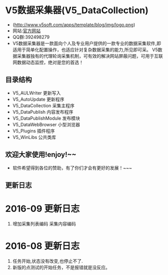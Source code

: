 # V5数据采集器(V5_DataCollection)

- (http://www.v5soft.com/apps/template/blog/img/logo.png)
- 网站:[官方网站](http://www.v5soft.com/project/collection/index)
- QQ群:392498279
- V5数据采集器是一款面向个人及专业用户提供的一款专业的数据采集软件,即适用于简单化配置操作，也适应针对复杂数据采集的能力,所见即可采。 V5数据采集器独有的代理轮询采集机制，可有效的解决网站屏蔽问题，可用于互联网数据动态监控，绝对是您的首选！

## 目录结构
- V5_AULWriter 更新写入
- V5_AutoUpdate 更新程序
- V5_DataCollection 采集主程序
- V5_DataPublish 内容发布程序
- V5_DataPublishModule 发布模块
- V5_DataWebBrowser 小型浏览器
- V5_Plugins 插件程序
- V5_WinLibs 公共类库

## 欢迎大家使用!enjoy!~~
- 软件希望得到各位的赞助，有了你们才会有更好的发展！~~~


## 更新日志
# 2016-09 更新日志
1. 增加采集列表编码 采集内容编码

# 2016-08 更新日志
1. 任务开始,状态没有改变,也停止不了.
2. 新版的点测试的开始任务，不是报错就是没反应。
